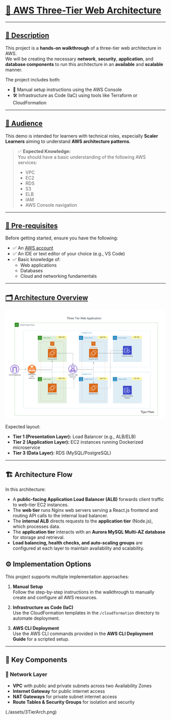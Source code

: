 # <u>🚀 AWS Three-Tier Web Architecture</u>

---

## <u>📘 Description</u>

This project is a **hands-on walkthrough** of a three-tier web architecture in AWS.  
We will be creating the necessary **network**, **security**, **application**, and **database components** to run this architecture in an **available** and **scalable** manner.

The project includes both:
- 🔧 Manual setup instructions using the AWS Console
- 🛠️ Infrastructure as Code (IaC) using tools like Terraform or CloudFormation

---

## <u>🎯 Audience</u>

This demo is intended for learners with technical roles, especially **Scaler Learners** aiming to understand **AWS architecture patterns**.

> ✅ **Expected Knowledge:**  
> You should have a basic understanding of the following AWS services:
> - VPC  
> - EC2  
> - RDS  
> - S3  
> - ELB  
> - IAM  
> - AWS Console navigation

---

## <u>🔧 Pre-requisites</u>

Before getting started, ensure you have the following:

- ✅ An [AWS account](https://aws.amazon.com/free/)
- ✅ An IDE or text editor of your choice (e.g., VS Code)
- ✅ Basic knowledge of:
  - Web applications
  - Databases
  - Cloud and networking fundamentals

---

## <u>🗂️ Architecture Overview</u>

![Architecture Diagram](./assets/3TierArch.png)

Expected layout:
- **Tier 1 (Presentation Layer):** Load Balancer (e.g., ALB/ELB)
- **Tier 2 (Application Layer):** EC2 instances running Dockerized microservice
- **Tier 3 (Data Layer):** RDS (MySQL/PostgreSQL)
---

## 🏗️ Architecture Flow

In this architecture:  
- A **public-facing Application Load Balancer (ALB)** forwards client traffic to web-tier EC2 instances.  
- The **web tier** runs Nginx web servers serving a React.js frontend and routing API calls to the internal load balancer.  
- The **internal ALB** directs requests to the **application tier** (Node.js), which processes data.  
- The **application tier** interacts with an **Aurora MySQL Multi-AZ database** for storage and retrieval.  
- **Load balancing, health checks, and auto-scaling groups** are configured at each layer to maintain availability and scalability.  

## ⚙️ Implementation Options

This project supports multiple implementation approaches:

1. **Manual Setup**  
   Follow the step-by-step instructions in the walkthrough to manually create and configure all AWS resources.

2. **Infrastructure as Code (IaC)**  
   Use the CloudFormation templates in the `/cloudformation` directory to automate deployment.

3. **AWS CLI Deployment**  
   Use the AWS CLI commands provided in the **AWS CLI Deployment Guide** for a scripted setup.

---

## 🧩 Key Components

### 🔹 Network Layer
- **VPC** with public and private subnets across two Availability Zones  
- **Internet Gateway** for public internet access  
- **NAT Gateways** for private subnet internet access  
- **Route Tables & Security Groups** for isolation and security  

(./assets/3TierArch.png)
